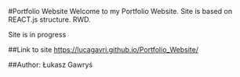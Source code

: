 #Portfolio Website 
Welcome to my Portfolio Website. 
Site is based on REACT.js structure.
RWD.

Site is in progress 

##Link to site
https://lucagavri.github.io/Portfolio_Website/

##Author:
Łukasz Gawryś